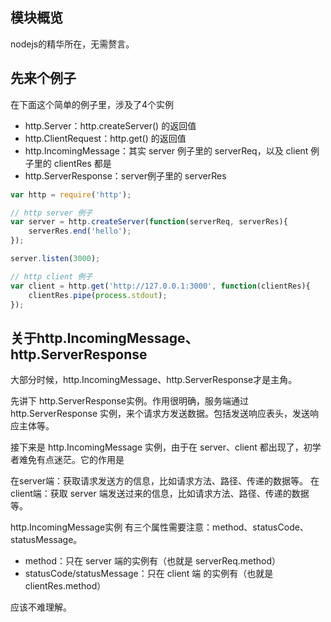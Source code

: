 ## 模块概览

nodejs的精华所在，无需赘言。

## 先来个例子

在下面这个简单的例子里，涉及了4个实例

* http.Server：http.createServer() 的返回值
* http.ClientRequest：http.get() 的返回值
* http.IncomingMessage：其实 server 例子里的 serverReq，以及 client 例子里的 clientRes 都是
* http.ServerResponse：server例子里的 serverRes

```javascript
var http = require('http');

// http server 例子
var server = http.createServer(function(serverReq, serverRes){
    serverRes.end('hello');
});

server.listen(3000);

// http client 例子
var client = http.get('http://127.0.0.1:3000', function(clientRes){
    clientRes.pipe(process.stdout);
});

```

## 关于http.IncomingMessage、http.ServerResponse

大部分时候，http.IncomingMessage、http.ServerResponse才是主角。

先讲下 http.ServerResponse实例。作用很明确，服务端通过http.ServerResponse 实例，来个请求方发送数据。包括发送响应表头，发送响应主体等。

接下来是 http.IncomingMessage 实例，由于在 server、client 都出现了，初学者难免有点迷茫。它的作用是

在server端：获取请求发送方的信息，比如请求方法、路径、传递的数据等。
在client端：获取 server 端发送过来的信息，比如请求方法、路径、传递的数据等。

http.IncomingMessage实例 有三个属性需要注意：method、statusCode、statusMessage。

* method：只在 server 端的实例有（也就是 serverReq.method）
* statusCode/statusMessage：只在 client 端 的实例有（也就是 clientRes.method）

应该不难理解。


